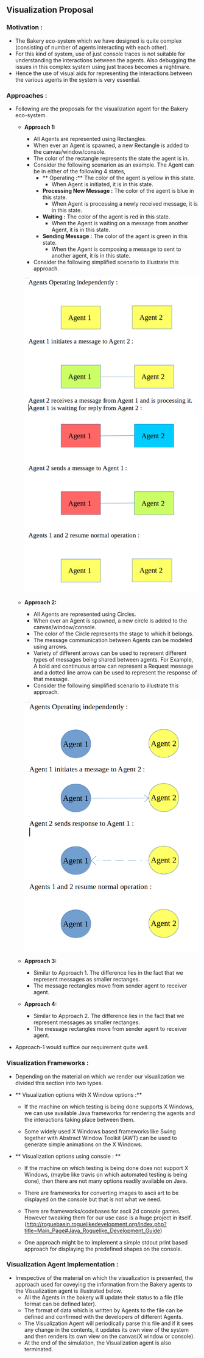 ## Visualization Proposal

### Motivation :
* The Bakery eco-system which we have designed is quite complex (consisting of number of agents interacting with each other).
* For this kind of system, use of just console traces is not suitable for understanding the interactions between the agents. Also debugging the issues in this complex system using just traces becomes a nightmare.
* Hence the use of visual aids for representing the interactions between the various agents in the system is very essential.

### Approaches :
* Following are the proposals for the visualization agent for the Bakery eco-system.
    * **Approach 1:** 
        * All Agents are represented using Rectangles.
        * When ever an Agent is spawned, a new Rectangle is added to the canvas/window/console.
        * The color of the rectangle represents the state the agent is in.
        * Consider the following scenarion as an example. The Agent can be in either of the following 4 states,
            * ** Operating :** The color of the agent is yellow in this state.
                * When Agent is initiated, it is in this state.
            * **Processing New Message :** The color of the agent is blue in this state.
                * When Agent is processing a newly received message, it is in this state.
            * **Waiting :** The color of the agent is red in this state.
                * When the Agent is waiting on a message from another Agent, it is in this state.
            * **Sending Message :** The color of the agent is green in this state.
                * When the Agent is composing a message to sent to another agent, it is in this state.
        * Consider the following simplified scenario to illustrate this approach.

        ![picture alt](Approach1.png "Approach 1")

    * **Approach 2:**
        * All Agents are represented using Circles.
        * When ever an Agent is spawned, a new circle is added to the canvas/window/console.
        * The color of the Circle represents the stage to which it belongs.
        * The message communication between Agents can be modeled using arrows.
        * Variety of different arrows can be used to represent different types of messages being shared between agents. For Example, A bold and continuous arrow can represent a Request message and a dotted line arrow can be used to represent the response of that message.
        * Consider the following simplified scenario to illustrate this approach.

        ![picture alt](Approach2.png "Approach 2")

    * **Approach 3:**
        * Similar to Approach 1. The difference lies in the fact that we represent messages as smaller rectanges.
        * The message rectangles move from sender agent to receiver agent.

    * **Approach 4:**
        * Similar to Approach 2. The difference lies in the fact that we represent messages as smaller rectanges.
        * The message rectangles move from sender agent to receiver agent.

* Approach-1 would suffice our requirement quite well.


### Visualization Frameworks :

* Depending on the material on which we render our visualization we divided this section into two types.

* ** Visualization options with X Window options :**

    * If the machine on which testing is being done supports X Windows, we can use available Java frameworks for rendering the agents and the interactions taking place between them.

    * Some widely used X Windows based frameworks like Swing together with Abstract Window Toolkit (AWT) can be used to generate simple animations on the X Windows.

* ** Visualization options using console : **

    * If the machine on which testing is being done does not support X Windows, (maybe like travis on which automated testing is being done), then there are not many options readily available on Java.

    * There are frameworks for converting images to ascii art to be displayed on the console but that is not what we need.

    * There are frameworks/codebases for ascii 2d console games. However tweaking them for our use case is a huge project in itself. (http://roguebasin.roguelikedevelopment.org/index.php?title=Main_Page#Java_Roguelike_Development_Guide)

    * One approach might be to implement a simple stdout print based approach for displaying the predefined shapes on the console.

### Visualization Agent Implementation :

* Irrespective of the material on which the visualization is presented, the approach used for coveying the information from the Bakery agents to the Visualization agent is illustrated below.
    * All the Agents in the bakery will update their status to a file (file format can be defined later).
    * The format of data which is written by Agents to the file can be defined and confirmed with the developers of different Agents.
    * The Visualization Agent will periodically parse this file and if it sees any change in the contents, it updates its own view of the system and then renders its own view on the canvas(X window or console).
    * At the end of the simulation, the Visualization agent is also terminated.
